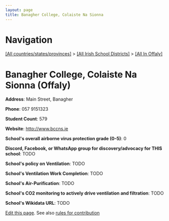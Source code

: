 ```yaml
---
layout: page
title: Banagher College, Colaiste Na Sionna
---
```

# Navigation

[[All countries/states/provinces]](../../..) > [[All Irish School Districts]](../..) > [[All In Offaly]](..)

# Banagher College, Colaiste Na Sionna (Offaly)

**Address**: Main Street, Banagher

**Phone**: 057 9151323

**Student Count**: 579

**Website**: <http://www.bccns.ie>

**School's overall airborne virus protection grade (0-5)**: 0

**Discord, Facebook, or WhatsApp group for discovery/advocacy for THIS school**: TODO

**School's policy on Ventilation**: TODO

**School's Ventilation Work Completion**: TODO

**School's Air-Purification**: TODO

**School's CO2 monitoring to actively drive ventilation and filtration**: TODO

**School's Wikidata URL**: TODO


[Edit this page](https://github.com/ventilate-schools/Ireland/edit/main/./Offaly/Banagher_College,_Colaiste_Na_Sionna.md). See also [rules for contribution](../../../contribution-rules/)